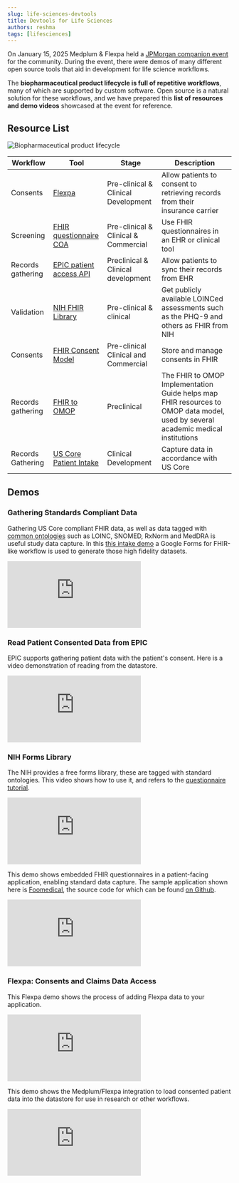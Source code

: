```yaml
---
slug: life-sciences-devtools
title: Devtools for Life Sciences
authors: reshma
tags: [lifesciences]
---
```


On January 15, 2025 Medplum & Flexpa held a [JPMorgan companion event](https://lu.ma/bonej6ih) for the community.  During the event, there were demos of many different open source tools that aid in development for life science workflows.

<!-- truncate -->

The **biopharmaceutical product lifecycle is full of repetitive workflows**, many of which are supported by custom software.  Open source is a natural solution for these workflows, and we have prepared this **list of resources and demo videos** showcased at the event for reference.

## Resource List

![Biopharmaceutical product lifecycle](/img/blog/biopharmaceutical-product-lifecycle.png)

| Workflow | Tool | Stage | Description |
|---------|------|-------|-------------|
| Consents | [Flexpa](https://flexpa.com/) | Pre-clinical & Clinical Development | Allow patients to consent to retrieving records from their insurance carrier |
| Screening | [FHIR questionnaire COA](http://hl7.org/fhir/questionnaire.html) | Pre-clinical & Clinical & Commercial | Use FHIR questionnaires in an EHR or clinical tool |
| Records gathering | [EPIC patient access API](https://fhir.epic.com/) | Preclinical & Clinical development | Allow patients to sync their records from EHR |
| Validation | [NIH FHIR Library](https://lhcforms.nlm.nih.gov/fhir) | Pre-clinical & clinical | Get publicly available LOINCed assessments such as the PHQ-9 and others as FHIR from NIH |
| Consents | [FHIR Consent Model](http://hl7.org/fhir/consent.html) | Pre-clinical Clinical and Commercial | Store and manage consents in FHIR |
| Records gathering | [FHIR to OMOP](https://build.fhir.org/ig/HL7/fhir-omop-ig/) | Preclinical | The FHIR to OMOP Implementation Guide helps map FHIR resources to OMOP data model, used by several academic medical institutions |
| Records Gathering | [US Core Patient Intake](https://github.com/medplum/medplum/tree/main/examples/medplum-patient-intake-demo) | Clinical Development | Capture data in accordance with US Core |

## Demos

### Gathering Standards Compliant Data

Gathering US Core compliant FHIR data, as well as data tagged with [common ontologies](/docs/terminology) such as LOINC, SNOMED, RxNorm and MedDRA is useful study data capture.  In this [this intake demo](https://github.com/medplum/medplum/tree/main/examples/medplum-patient-intake-demo) a Google Forms for FHIR-like workflow is used to generate those high fidelity datasets.

<div className="responsive-iframe-wrapper">
  <iframe src="https://www.youtube.com/embed/W1zvBiLZIOM?start=0" title="YouTube video player" frameborder="0" allow="accelerometer; autoplay; clipboard-write; encrypted-media; gyroscope; picture-in-picture" allowfullscreen></iframe>
</div>

### Read Patient Consented Data from EPIC

EPIC supports gathering patient data with the patient's consent.  Here is a video demonstration of reading from the datastore.

<div className="responsive-iframe-wrapper">
  <iframe src="https://www.youtube.com/embed/r35OyzcpIaY?start=0" title="YouTube video player" frameborder="0" allow="accelerometer; autoplay; clipboard-write; encrypted-media; gyroscope; picture-in-picture" allowfullscreen></iframe>
</div>

### NIH Forms Library

The NIH provides a free forms library, these are tagged with standard ontologies.  This video shows how to use it, and refers to the [questionnaire tutorial](/docs/questionnaires/basic-tutorial).

<div className="responsive-iframe-wrapper">
  <iframe src="https://www.youtube.com/embed/E5gttZwr2mk?start=0" title="YouTube video player" frameborder="0" allow="accelerometer; autoplay; clipboard-write; encrypted-media; gyroscope; picture-in-picture" allowfullscreen></iframe>
</div>


This demo shows embedded FHIR questionnaires in a patient-facing application, enabling standard data capture.  The sample application shown here is [Foomedical](https://foomedical.com/), the source code for which can be found [on Github](https://github.com/medplum/medplum/tree/main/examples/foomedical).

<div className="responsive-iframe-wrapper">
  <iframe src="https://www.youtube.com/embed/umrn4X8QJsY?start=0" title="YouTube video player" frameborder="0" allow="accelerometer; autoplay; clipboard-write; encrypted-media; gyroscope; picture-in-picture" allowfullscreen></iframe>
</div>

### Flexpa: Consents and Claims Data Access

This Flexpa demo shows the process of adding Flexpa data to your application.

<div className="responsive-iframe-wrapper">
  <iframe src="https://www.youtube.com/embed/3Kb1UP510KQ?start=0" title="YouTube video player" frameborder="0" allow="accelerometer; autoplay; clipboard-write; encrypted-media; gyroscope; picture-in-picture" allowfullscreen></iframe>
</div>


This demo shows the Medplum/Flexpa integration to load consented patient data into the datastore for use in research or other workflows.

<div className="responsive-iframe-wrapper">
  <iframe src="https://www.youtube.com/embed/7yZzEneJsAA?start=0" title="YouTube video player" frameborder="0" allow="accelerometer; autoplay; clipboard-write; encrypted-media; gyroscope; picture-in-picture" allowfullscreen></iframe>
</div>



